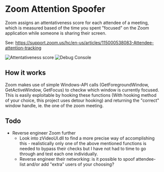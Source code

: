 # Zoom Attention Spoofer
Zoom assigns an attentativeness score for each attendee of a meeting, which is measured based of the time you spent "focused" on the Zoom application while someone is sharing their screen.

See: https://support.zoom.us/hc/en-us/articles/115000538083-Attendee-attention-tracking

![Attentativeness score](https://i.imgur.com/fXC8ATu.png)
![Debug Console](https://i.imgur.com/y2OoojH.png)

## How it works
Zoom makes use of simple Windows-API calls (GetForegroundWindow, GetActiveWindow, GetFocus) to checkw which window is currently focused.
This is easily exploitable by hooking these functions (With hooking method of your choice, this project uses detour hooking) and returning the "correct" window handle, ie. the one of the zoom meeting.

## Todo
* Reverse engineer Zoom further
	- Look into zVideoUI.dll to find a more precise way of accomplishing this - realistically only one of the above mentioned functions is needed to bypass their checks but I have not had to time to go through and test each one individually.
	- Reverse engineer their networking: is it possible to spoof attendee-list and/or add "extra" users of your choosing?
	
